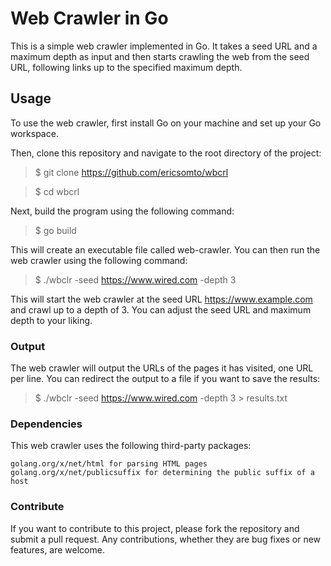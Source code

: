 # Web Crawler in Go

This is a simple web crawler implemented in Go. It takes a seed URL and a maximum depth as input and then starts crawling the web from the seed URL, following links up to the specified maximum depth.

## Usage

To use the web crawler, first install Go on your machine and set up your Go workspace.

Then, clone this repository and navigate to the root directory of the project:

> $ git clone https://github.com/ericsomto/wbcrl

> $ cd wbcrl

Next, build the program using the following command:

> $ go build

This will create an executable file called web-crawler. You can then run the web crawler using the following command:

> $ ./wbclr -seed https://www.wired.com -depth 3

This will start the web crawler at the seed URL https://www.example.com and crawl up to a depth of 3. You can adjust the seed URL and maximum depth to your liking.

### Output

The web crawler will output the URLs of the pages it has visited, one URL per line. You can redirect the output to a file if you want to save the results:

> $ ./wbclr -seed https://www.wired.com -depth 3 > results.txt

### Dependencies

This web crawler uses the following third-party packages:

    golang.org/x/net/html for parsing HTML pages
    golang.org/x/net/publicsuffix for determining the public suffix of a host

### Contribute

If you want to contribute to this project, please fork the repository and submit a pull request. Any contributions, whether they are bug fixes or new features, are welcome.

